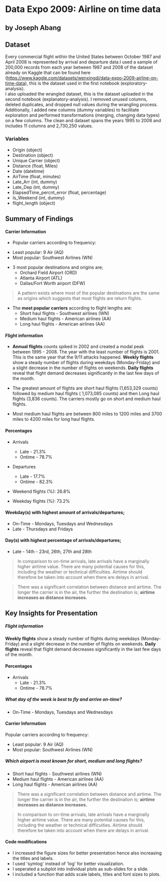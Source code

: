 # Data Expo 2009: Airline on time data
## by Joseph Abang


## Dataset
Every commercial flight within the United States between October 1987 and April 2008 is represented by arrival and departure data.I used a sample of 200,000 records from each year between 1987 and 2008 of the dataset already on Kaggle that can be found here (https://www.kaggle.com/datasets/wenxingdi/data-expo-2009-airline-on-time-data), this is the dataset used in the first notebook (exploratory-analysis). <br>
I also uploaded the wrangled dataset, this is the dataset uploaded in the second notebook (explanatory-analysis). I removed unused columns, deleted duplicates, and dropped null values during the wrangling process. Additionally, I added new columns (dummy variables) to facilitate exploration and performed transformations (merging, changing data types) on a few columns. The clean and dataset spans the years 1995 to 2008 and includes 11 columns and 2,730,250 values.
### Variables 
* Origin (object)
* Destination (object)
* Unique Carrier (object)
* Distance (float, Miles) 
* Date (datetime)
* AirTime (float, minutes)
* Late_Arr (int, dummy)
* Late_Dep (int, dummy)
* ElapsedTime_percnt_error (float, percentage)
* Is_Weekend (int, dummy)
* flight_length (object)



## Summary of Findings

#### Carrier Information

- Popular carriers according to frequency: 
* Least popular: 9 Air (AQ)
* Most popular: Southwest Airlines (WN)

- 3 most popular destinations and origins are;
    * Orchard Field Airport (ORD)
    * Atlanta Airport (ATL)
    * Dallas/Fort Worth airport (DFW)
> A pattern exists where most of the popular destinations are the same as origins which suggests that most flights are return flights. 

- The **most popular carriers** according to flight lengths are:
    * Short haul flights - Southwest airlines (WN)
    * Medium haul flights - American airlines (AA)
    * Long haul flights - American airlines (AA)

#### Flight information
- **Annual flights** counts spiked in 2002 and created a modal peak between 1995 - 2008. The year with the least number of flights is 2001. This is the same year that the 9/11 attacks happened. **Weekly flights** show a steady number of flights during weekdays (Monday-Friday) and a slight decrease in the number of flights on weekends.
**Daily flights** reveal that flight demand decreases significantly in the last few days of the month.

- The greatest amount of flights are short haul flights (1,653,329 counts) followed by medium haul flights ( 1,073,085 counts) and then Long haul flights (3,836 counts). The carriers mostly go on short and medium haul flights.

- Most medium haul flights are between 800 miles to 1200 miles and 3700 miles to 4200 miles for long haul flights.

#### Percentages
* Arrivals
    * Late - 21.3%
    * Ontime - 78.7%

* Departures
    * Late - 17.7%
    * Ontime - 82.3%

* Weekend flights (%): 26.8%
* Weekday flights (%): 73.2%

#### Weekday(s) with highest amount of arrivals/departures;
* On-Time - Mondays, Tuesdays and Wednesdays
* Late - Thursdays and Fridays

#### Day(s) with highest percentage of arrivals/departures;
*  Late - 14th - 23rd, 26th, 27th and 28th

> In comparison to on-time arrivals, late arrivals have a marginally higher airtime value. There are many potential causes for this, including the weather or technical difficulties. Airtime should therefore be taken into account when there are delays in arrival.

> There was a significant correlation between distance and airtime. The longer the carrier is in the air, the further the destination is; **airtime increases as distance increases.**



## Key Insights for Presentation

##### Flight information
**Weekly flights** show a steady number of flights during weekdays (Monday-Friday) and a slight decrease in the number of flights on weekends.
**Daily flights** reveal that flight demand decreases significantly in the last few days of the month.

#### Percentages
* Arrivals
    * Late - 21.3%
    * Ontime - 78.7%

##### What day of the week is best to fly and arrive on-time?
* On-Time - Mondays, Tuesdays and Wednesdays

#### Carrier Information
Popular carriers according to frequency: 
* Least popular: 9 Air (AQ)
* Most popular: Southwest Airlines (WN)

##### Which airport is most known for short, medium and long flights?
* Short haul flights - Southwest airlines (WN)
* Medium haul flights - American airlines (AA)
* Long haul flights - American airlines (AA)

> There was a significant correlation between distance and airtime. The longer the carrier is in the air, the further the destination is; **airtime increases as distance increases.**

> In comparison to on-time arrivals, late arrivals have a marginally higher airtime value. There are many potential causes for this, including the weather or technical difficulties. Airtime should therefore be taken into account when there are delays in arrival.

#### Code modifications
* I increased the figure sizes for better presentation hence also increasing the titles and labels.
* I used 'symlog' instead of 'log' for better visualization.
* I seperated a subplot into individual plots as sub-slides for a slide.
* I included a function that adds scale labels, titles and font sizes to plots.